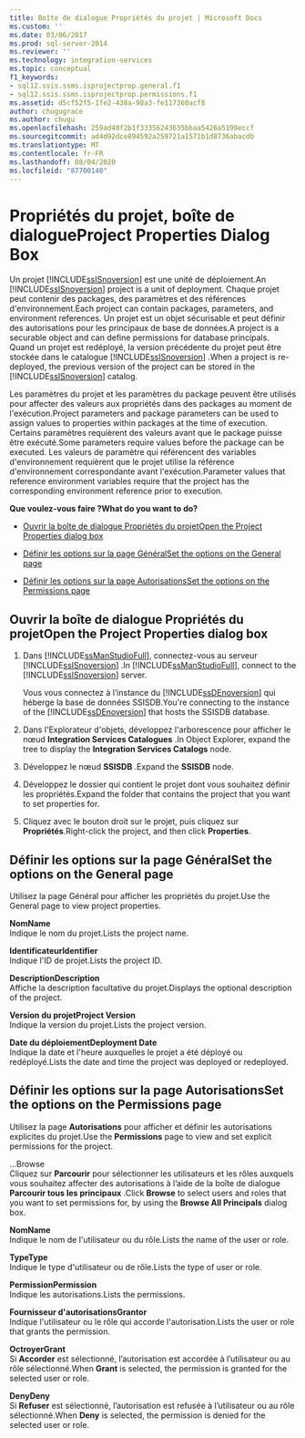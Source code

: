```yaml
---
title: Boîte de dialogue Propriétés du projet | Microsoft Docs
ms.custom: ''
ms.date: 03/06/2017
ms.prod: sql-server-2014
ms.reviewer: ''
ms.technology: integration-services
ms.topic: conceptual
f1_keywords:
- sql12.ssis.ssms.isprojectprop.general.f1
- sql12.ssis.ssms.isprojectprop.permissions.f1
ms.assetid: d5cf52f5-1fe2-438a-98a3-fe117360acf8
author: chugugrace
ms.author: chugu
ms.openlocfilehash: 259ad48f2b1f33356243635bbaa5426a5199eccf
ms.sourcegitcommit: ad4d92dce894592a259721a1571b1d8736abacdb
ms.translationtype: MT
ms.contentlocale: fr-FR
ms.lasthandoff: 08/04/2020
ms.locfileid: "87700140"
---
```

# <a name="project-properties-dialog-box"></a><span data-ttu-id="9868a-102">Propriétés du projet, boîte de dialogue</span><span class="sxs-lookup"><span data-stu-id="9868a-102">Project Properties Dialog Box</span></span>
  <span data-ttu-id="9868a-103">Un projet [!INCLUDE[ssISnoversion](../../includes/ssisnoversion-md.md)] est une unité de déploiement.</span><span class="sxs-lookup"><span data-stu-id="9868a-103">An [!INCLUDE[ssISnoversion](../../includes/ssisnoversion-md.md)] project is a unit of deployment.</span></span> <span data-ttu-id="9868a-104">Chaque projet peut contenir des packages, des paramètres et des références d'environnement.</span><span class="sxs-lookup"><span data-stu-id="9868a-104">Each project can contain packages, parameters, and environment references.</span></span> <span data-ttu-id="9868a-105">Un projet est un objet sécurisable et peut définir des autorisations pour les principaux de base de données.</span><span class="sxs-lookup"><span data-stu-id="9868a-105">A project is a securable object and can define permissions for database principals.</span></span> <span data-ttu-id="9868a-106">Quand un projet est redéployé, la version précédente du projet peut être stockée dans le catalogue [!INCLUDE[ssISnoversion](../../includes/ssisnoversion-md.md)] .</span><span class="sxs-lookup"><span data-stu-id="9868a-106">When a project is re-deployed, the previous version of the project can be stored in the [!INCLUDE[ssISnoversion](../../includes/ssisnoversion-md.md)] catalog.</span></span>  
  
 <span data-ttu-id="9868a-107">Les paramètres du projet et les paramètres du package peuvent être utilisés pour affecter des valeurs aux propriétés dans des packages au moment de l'exécution.</span><span class="sxs-lookup"><span data-stu-id="9868a-107">Project parameters and package parameters can be used to assign values to properties within packages at the time of execution.</span></span> <span data-ttu-id="9868a-108">Certains paramètres requièrent des valeurs avant que le package puisse être exécuté.</span><span class="sxs-lookup"><span data-stu-id="9868a-108">Some parameters require values before the package can be executed.</span></span> <span data-ttu-id="9868a-109">Les valeurs de paramètre qui référencent des variables d'environnement requièrent que le projet utilise la référence d'environnement correspondante avant l'exécution.</span><span class="sxs-lookup"><span data-stu-id="9868a-109">Parameter values that reference environment variables require that the project has the corresponding environment reference prior to execution.</span></span>  
  
 <span data-ttu-id="9868a-110">**Que voulez-vous faire ?**</span><span class="sxs-lookup"><span data-stu-id="9868a-110">**What do you want to do?**</span></span>  
  
-   [<span data-ttu-id="9868a-111">Ouvrir la boîte de dialogue Propriétés du projet</span><span class="sxs-lookup"><span data-stu-id="9868a-111">Open the Project Properties dialog box</span></span>](#open_dialog)  
  
-   [<span data-ttu-id="9868a-112">Définir les options sur la page Général</span><span class="sxs-lookup"><span data-stu-id="9868a-112">Set the options on the General page</span></span>](#general)  
  
-   [<span data-ttu-id="9868a-113">Définir les options sur la page Autorisations</span><span class="sxs-lookup"><span data-stu-id="9868a-113">Set the options on the Permissions page</span></span>](#permissions)  
  
##  <a name="open-the-project-properties-dialog-box"></a><a name="open_dialog"></a> <span data-ttu-id="9868a-114">Ouvrir la boîte de dialogue Propriétés du projet</span><span class="sxs-lookup"><span data-stu-id="9868a-114">Open the Project Properties dialog box</span></span>  
  
1.  <span data-ttu-id="9868a-115">Dans [!INCLUDE[ssManStudioFull](../../includes/ssmanstudiofull-md.md)], connectez-vous au serveur [!INCLUDE[ssISnoversion](../../includes/ssisnoversion-md.md)] .</span><span class="sxs-lookup"><span data-stu-id="9868a-115">In [!INCLUDE[ssManStudioFull](../../includes/ssmanstudiofull-md.md)], connect to the [!INCLUDE[ssISnoversion](../../includes/ssisnoversion-md.md)] server.</span></span>  
  
     <span data-ttu-id="9868a-116">Vous vous connectez à l’instance du [!INCLUDE[ssDEnoversion](../../includes/ssdenoversion-md.md)] qui héberge la base de données SSISDB.</span><span class="sxs-lookup"><span data-stu-id="9868a-116">You're connecting to the instance of the [!INCLUDE[ssDEnoversion](../../includes/ssdenoversion-md.md)] that hosts the SSISDB database.</span></span>  
  
2.  <span data-ttu-id="9868a-117">Dans l'Explorateur d'objets, développez l'arborescence pour afficher le nœud **Integration Services Catalogues** .</span><span class="sxs-lookup"><span data-stu-id="9868a-117">In Object Explorer, expand the tree to display the **Integration Services Catalogs** node.</span></span>  
  
3.  <span data-ttu-id="9868a-118">Développez le nœud **SSISDB** .</span><span class="sxs-lookup"><span data-stu-id="9868a-118">Expand the **SSISDB** node.</span></span>  
  
4.  <span data-ttu-id="9868a-119">Développez le dossier qui contient le projet dont vous souhaitez définir les propriétés.</span><span class="sxs-lookup"><span data-stu-id="9868a-119">Expand the folder that contains the project that you want to set properties for.</span></span>  
  
5.  <span data-ttu-id="9868a-120">Cliquez avec le bouton droit sur le projet, puis cliquez sur **Propriétés**.</span><span class="sxs-lookup"><span data-stu-id="9868a-120">Right-click the project, and then click **Properties**.</span></span>  
  
##  <a name="set-the-options-on-the-general-page"></a><a name="general"></a> <span data-ttu-id="9868a-121">Définir les options sur la page Général</span><span class="sxs-lookup"><span data-stu-id="9868a-121">Set the options on the General page</span></span>  
 <span data-ttu-id="9868a-122">Utilisez la page Général pour afficher les propriétés du projet.</span><span class="sxs-lookup"><span data-stu-id="9868a-122">Use the General page to view project properties.</span></span>  
  
 <span data-ttu-id="9868a-123">**Nom**</span><span class="sxs-lookup"><span data-stu-id="9868a-123">**Name**</span></span>  
 <span data-ttu-id="9868a-124">Indique le nom du projet.</span><span class="sxs-lookup"><span data-stu-id="9868a-124">Lists the project name.</span></span>  
  
 <span data-ttu-id="9868a-125">**Identificateur**</span><span class="sxs-lookup"><span data-stu-id="9868a-125">**Identifier**</span></span>  
 <span data-ttu-id="9868a-126">Indique l'ID de projet.</span><span class="sxs-lookup"><span data-stu-id="9868a-126">Lists the project ID.</span></span>  
  
 <span data-ttu-id="9868a-127">**Description**</span><span class="sxs-lookup"><span data-stu-id="9868a-127">**Description**</span></span>  
 <span data-ttu-id="9868a-128">Affiche la description facultative du projet.</span><span class="sxs-lookup"><span data-stu-id="9868a-128">Displays the optional description of the project.</span></span>  
  
 <span data-ttu-id="9868a-129">**Version du projet**</span><span class="sxs-lookup"><span data-stu-id="9868a-129">**Project Version**</span></span>  
 <span data-ttu-id="9868a-130">Indique la version du projet.</span><span class="sxs-lookup"><span data-stu-id="9868a-130">Lists the project version.</span></span>  
  
 <span data-ttu-id="9868a-131">**Date du déploiement**</span><span class="sxs-lookup"><span data-stu-id="9868a-131">**Deployment Date**</span></span>  
 <span data-ttu-id="9868a-132">Indique la date et l'heure auxquelles le projet a été déployé ou redéployé.</span><span class="sxs-lookup"><span data-stu-id="9868a-132">Lists the date and time the project was deployed or redeployed.</span></span>  
  
##  <a name="set-the-options-on-the-permissions-page"></a><a name="permissions"></a> <span data-ttu-id="9868a-133">Définir les options sur la page Autorisations</span><span class="sxs-lookup"><span data-stu-id="9868a-133">Set the options on the Permissions page</span></span>  
 <span data-ttu-id="9868a-134">Utilisez la page **Autorisations** pour afficher et définir les autorisations explicites du projet.</span><span class="sxs-lookup"><span data-stu-id="9868a-134">Use the **Permissions** page to view and set explicit permissions for the project.</span></span>  
  
 <span data-ttu-id="9868a-135">...</span><span class="sxs-lookup"><span data-stu-id="9868a-135">Browse</span></span>  
 <span data-ttu-id="9868a-136">Cliquez sur **Parcourir** pour sélectionner les utilisateurs et les rôles auxquels vous souhaitez affecter des autorisations à l’aide de la boîte de dialogue **Parcourir tous les principaux** .</span><span class="sxs-lookup"><span data-stu-id="9868a-136">Click **Browse** to select users and roles that you want to set permissions for, by using the **Browse All Principals** dialog box.</span></span>  
  
 <span data-ttu-id="9868a-137">**Nom**</span><span class="sxs-lookup"><span data-stu-id="9868a-137">**Name**</span></span>  
 <span data-ttu-id="9868a-138">Indique le nom de l'utilisateur ou du rôle.</span><span class="sxs-lookup"><span data-stu-id="9868a-138">Lists the name of the user or role.</span></span>  
  
 <span data-ttu-id="9868a-139">**Type**</span><span class="sxs-lookup"><span data-stu-id="9868a-139">**Type**</span></span>  
 <span data-ttu-id="9868a-140">Indique le type d'utilisateur ou de rôle.</span><span class="sxs-lookup"><span data-stu-id="9868a-140">Lists the type of user or role.</span></span>  
  
 <span data-ttu-id="9868a-141">**Permission**</span><span class="sxs-lookup"><span data-stu-id="9868a-141">**Permission**</span></span>  
 <span data-ttu-id="9868a-142">Indique les autorisations.</span><span class="sxs-lookup"><span data-stu-id="9868a-142">Lists the permissions.</span></span>  
  
 <span data-ttu-id="9868a-143">**Fournisseur d'autorisations**</span><span class="sxs-lookup"><span data-stu-id="9868a-143">**Grantor**</span></span>  
 <span data-ttu-id="9868a-144">Indique l'utilisateur ou le rôle qui accorde l'autorisation.</span><span class="sxs-lookup"><span data-stu-id="9868a-144">Lists the user or role that grants the permission.</span></span>  
  
 <span data-ttu-id="9868a-145">**Octroyer**</span><span class="sxs-lookup"><span data-stu-id="9868a-145">**Grant**</span></span>  
 <span data-ttu-id="9868a-146">Si **Accorder** est sélectionné, l’autorisation est accordée à l’utilisateur ou au rôle sélectionné.</span><span class="sxs-lookup"><span data-stu-id="9868a-146">When **Grant** is selected, the permission is granted for the selected user or role.</span></span>  
  
 <span data-ttu-id="9868a-147">**Deny**</span><span class="sxs-lookup"><span data-stu-id="9868a-147">**Deny**</span></span>  
 <span data-ttu-id="9868a-148">Si **Refuser** est sélectionné, l’autorisation est refusée à l’utilisateur ou au rôle sélectionné.</span><span class="sxs-lookup"><span data-stu-id="9868a-148">When **Deny** is selected, the permission is denied for the selected user or role.</span></span>  
  
  
